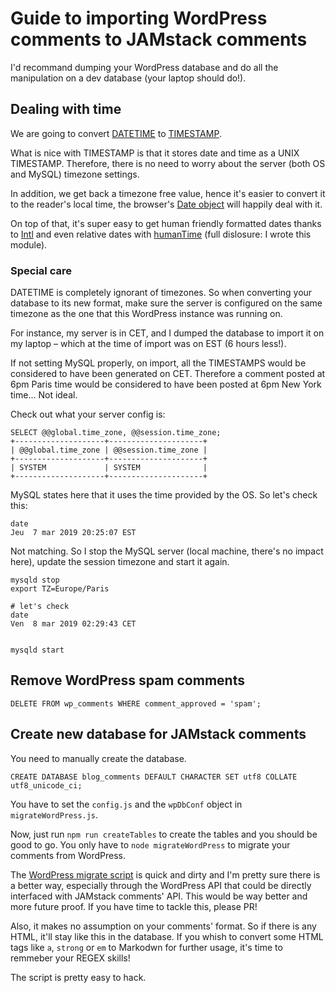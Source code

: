 # Guide to importing WordPress comments to JAMstack comments

I'd recommand dumping your WordPress database and do all the manipulation on a dev database (your laptop should do!).

## Dealing with time
We are going to convert [DATETIME](https://mariadb.com/kb/en/library/datetime/) to [TIMESTAMP](https://mariadb.com/kb/en/library/timestamp/).

What is nice with TIMESTAMP is that it stores date and time as a UNIX TIMESTAMP. Therefore, there is no need to worry about the server (both OS and MySQL) timezone settings.

In addition, we get back a timezone free value, hence it's easier to convert it to the reader's local time, the browser's [Date object](https://developer.mozilla.org/en-US/docs/Web/JavaScript/Reference/Global_Objects/Date) will happily deal with it.

On top of that, it's super easy to get human friendly formatted dates thanks to [Intl](https://developer.mozilla.org/en-US/docs/Web/JavaScript/Reference/Global_Objects/Intl) and even relative dates with [humanTime](https://github.com/Buzut/humantime) (full dislosure: I wrote this module).

### Special care
DATETIME is completely ignorant of timezones. So when converting your database to its new format, make sure the server is configured on the same timezone as the one that this WordPress instance was running on.

For instance, my server is in CET, and I dumped the database to import it on my laptop – which at the time of import was on EST (6 hours less!).

If not setting MySQL properly, on import, all the TIMESTAMPS would be considered to have been generated on CET. Therefore a comment posted at 6pm  Paris time would be considered to have been posted at 6pm New York time… Not ideal.

Check out what your server config is:

```
SELECT @@global.time_zone, @@session.time_zone;
+--------------------+---------------------+
| @@global.time_zone | @@session.time_zone |
+--------------------+---------------------+
| SYSTEM             | SYSTEM              |
+--------------------+---------------------+
```

MySQL states here that it uses the time provided by the OS. So let's check this:

```
date
Jeu  7 mar 2019 20:25:07 EST
```

Not matching. So I stop the MySQL server (local machine, there's no impact here), update the session timezone and start it again.

```
mysqld stop
export TZ=Europe/Paris

# let's check
date
Ven  8 mar 2019 02:29:43 CET


mysqld start
```

## Remove WordPress spam comments

```
DELETE FROM wp_comments WHERE comment_approved = 'spam';
```

## Create new database for JAMstack comments

You need to manually create the database.

```
CREATE DATABASE blog_comments DEFAULT CHARACTER SET utf8 COLLATE utf8_unicode_ci;
```

You have to set the `config.js` and the `wpDbConf` object in `migrateWordPress.js`.

Now, just run `npm run createTables` to create the tables and you should be good to go.
You only have to `node migrateWordPress` to migrate your comments from WordPress.

The [WordPress migrate script](https://github.com/Buzut/jamments/blob/master/migrateWordpress.js) is quick and dirty and I'm pretty sure there is a better way, especially through the WordPress API that could be directly interfaced with JAMstack comments' API. This would be way better and more future proof. If you have time to tackle this, please PR!

Also, it makes no assumption on your comments' format. So if there is any HTML, it'll stay like this in the database. If you whish to convert some HTML tags like `a`, `strong` or `em` to Markodwn for further usage, it's time to remmeber your REGEX skills!

The script is pretty easy to hack.
